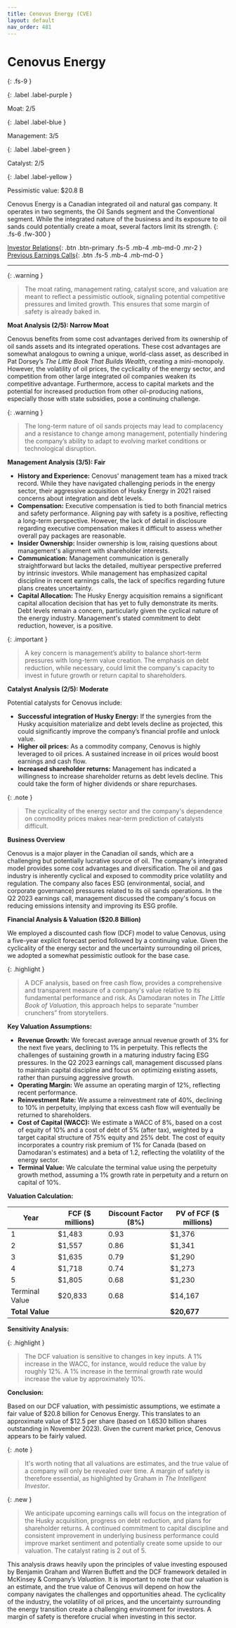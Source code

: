 ```yaml
---
title: Cenovus Energy (CVE)
layout: default
nav_order: 481
---
```


# Cenovus Energy
{: .fs-9 }

{: .label .label-purple }

Moat: 2/5

{: .label .label-blue }

Management: 3/5

{: .label .label-green }

Catalyst: 2/5

{: .label .label-yellow }

Pessimistic value: $20.8 B

Cenovus Energy is a Canadian integrated oil and natural gas company. It operates in two segments, the Oil Sands segment and the Conventional segment.  While the integrated nature of the business and its exposure to oil sands could potentially create a moat, several factors limit its strength.
{: .fs-6 .fw-300 }

[Investor Relations](https://www.google.com/search?q=CVE+investor+relations){: .btn .btn-primary .fs-5 .mb-4 .mb-md-0 .mr-2 }
[Previous Earnings Calls](https://discountingcashflows.com/company/CVE/transcripts/){: .btn .fs-5 .mb-4 .mb-md-0 }

---

{: .warning } 
>The moat rating, management rating, catalyst score, and valuation are meant to reflect a pessimistic outlook, signaling potential competitive pressures and limited growth. This ensures that some margin of safety is already baked in.


**Moat Analysis (2/5): Narrow Moat**

Cenovus benefits from some cost advantages derived from its ownership of oil sands assets and its integrated operations. These cost advantages are somewhat analogous to owning a unique, world-class asset, as described in Pat Dorsey’s *The Little Book That Builds Wealth*, creating a mini-monopoly. However, the volatility of oil prices, the cyclicality of the energy sector, and competition from other large integrated oil companies weaken its competitive advantage. Furthermore, access to capital markets and the potential for increased production from other oil-producing nations, especially those with state subsidies, pose a continuing challenge.

{: .warning }
>
> The long-term nature of oil sands projects may lead to complacency and a resistance to change among management, potentially hindering the company’s ability to adapt to evolving market conditions or technological disruption.


**Management Analysis (3/5): Fair**

* **History and Experience:** Cenovus' management team has a mixed track record. While they have navigated challenging periods in the energy sector, their aggressive acquisition of Husky Energy in 2021 raised concerns about integration and debt levels. 
* **Compensation:**  Executive compensation is tied to both financial metrics and safety performance. Aligning pay with safety is a positive, reflecting a long-term perspective.  However, the lack of detail in disclosure regarding executive compensation makes it difficult to assess whether overall pay packages are reasonable.
* **Insider Ownership:** Insider ownership is low, raising questions about management's alignment with shareholder interests.
* **Communication:** Management communication is generally straightforward but lacks the detailed, multiyear perspective preferred by intrinsic investors.  While management has emphasized capital discipline in recent earnings calls, the lack of specifics regarding future plans creates uncertainty.
* **Capital Allocation:** The Husky Energy acquisition remains a significant capital allocation decision that has yet to fully demonstrate its merits.  Debt levels remain a concern, particularly given the cyclical nature of the energy industry. Management's stated commitment to debt reduction, however, is a positive.


{: .important }
>
> A key concern is management’s ability to balance short-term pressures with long-term value creation. The emphasis on debt reduction, while necessary, could limit the company's capacity to invest in future growth or return capital to shareholders.


**Catalyst Analysis (2/5): Moderate**

Potential catalysts for Cenovus include:

* **Successful integration of Husky Energy:**  If the synergies from the Husky acquisition materialize and debt levels decline as projected, this could significantly improve the company’s financial profile and unlock value.
* **Higher oil prices:** As a commodity company, Cenovus is highly leveraged to oil prices. A sustained increase in oil prices would boost earnings and cash flow.  
* **Increased shareholder returns:** Management has indicated a willingness to increase shareholder returns as debt levels decline. This could take the form of higher dividends or share repurchases.

{: .note }
>
> The cyclicality of the energy sector and the company's dependence on commodity prices makes near-term prediction of catalysts difficult.


**Business Overview**

Cenovus is a major player in the Canadian oil sands, which are a challenging but potentially lucrative source of oil. The company's integrated model provides some cost advantages and diversification. The oil and gas industry is inherently cyclical and exposed to commodity price volatility and regulation.  The company also faces ESG (environmental, social, and corporate governance) pressures related to its oil sands operations. In the Q2 2023 earnings call, management discussed the company's focus on reducing emissions intensity and improving its ESG profile.

**Financial Analysis & Valuation ($20.8 Billion)**

We employed a discounted cash flow (DCF) model to value Cenovus, using a five-year explicit forecast period followed by a continuing value.  Given the cyclicality of the energy sector and the uncertainty surrounding oil prices, we adopted a somewhat pessimistic outlook for the base case.


{: .highlight }
>
> A DCF analysis, based on free cash flow, provides a comprehensive and transparent measure of a company's value relative to its fundamental performance and risk. As Damodaran notes in *The Little Book of Valuation*, this approach helps to separate “number crunchers” from storytellers.

**Key Valuation Assumptions:**

* **Revenue Growth:** We forecast average annual revenue growth of 3% for the next five years, declining to 1% in perpetuity. This reflects the challenges of sustaining growth in a maturing industry facing ESG pressures. In the Q2 2023 earnings call, management discussed plans to maintain capital discipline and focus on optimizing existing assets, rather than pursuing aggressive growth.
* **Operating Margin:** We assume an operating margin of 12%, reflecting recent performance.
* **Reinvestment Rate:**  We assume a reinvestment rate of 40%, declining to 10% in perpetuity, implying that excess cash flow will eventually be returned to shareholders.
* **Cost of Capital (WACC):**  We estimate a WACC of 8%, based on a cost of equity of 10% and a cost of debt of 5% (after tax), weighted by a target capital structure of 75% equity and 25% debt. The cost of equity incorporates a country risk premium of 1% for Canada (based on Damodaran's estimates) and a beta of 1.2, reflecting the volatility of the energy sector.
* **Terminal Value:** We calculate the terminal value using the perpetuity growth method, assuming a 1% growth rate in perpetuity and a return on capital of 10%.



**Valuation Calculation:**

| Year | FCF ($ millions) | Discount Factor (8%) | PV of FCF ($ millions) |
|---|---|---|---|
| 1 | $1,483 | 0.93 | $1,376 |
| 2 | $1,557 | 0.86 | $1,341 |
| 3 | $1,635 | 0.79 | $1,290 |
| 4 | $1,718 | 0.74 | $1,273 |
| 5 | $1,805 | 0.68 | $1,230 |
| Terminal Value | $20,833 | 0.68 | $14,167 |
| **Total Value** |  |  | **$20,677** |


**Sensitivity Analysis:**

{: .highlight }
>
> The DCF valuation is sensitive to changes in key inputs.  A 1% increase in the WACC, for instance, would reduce the value by roughly 12%. A 1% increase in the terminal growth rate would increase the value by approximately 10%.
>

**Conclusion:**

Based on our DCF valuation, with pessimistic assumptions, we estimate a fair value of $20.8 billion for Cenovus Energy. This translates to an approximate value of $12.5 per share (based on 1.6530 billion shares outstanding in November 2023). Given the current market price, Cenovus appears to be fairly valued.

{: .note }
>
>  It's worth noting that all valuations are estimates, and the true value of a company will only be revealed over time. A margin of safety is therefore essential, as highlighted by Graham in *The Intelligent Investor*.
> 
{: .new }
>
> We anticipate upcoming earnings calls will focus on the integration of the Husky acquisition, progress on debt reduction, and plans for shareholder returns. A continued commitment to capital discipline and consistent improvement in underlying business performance could improve market sentiment and potentially create some upside to our valuation. The catalyst rating is 2 out of 5.


This analysis draws heavily upon the principles of value investing espoused by Benjamin Graham and Warren Buffett and the DCF framework detailed in McKinsey & Company’s *Valuation*.  It is important to note that our valuation is an estimate, and the true value of Cenovus will depend on how the company navigates the challenges and opportunities ahead.   The cyclicality of the industry, the volatility of oil prices, and the uncertainty surrounding the energy transition create a challenging environment for investors.  A margin of safety is therefore crucial when investing in this sector.